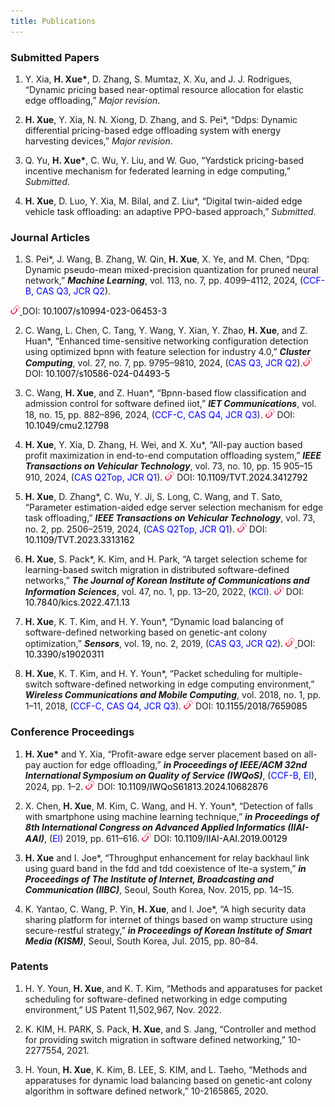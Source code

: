```yaml
---
title: Publications
---
```

### Submitted Papers
1. Y. Xia, **H. Xue\***, D. Zhang, S. Mumtaz, X. Xu, and J. J. Rodrigues, “Dynamic pricing based near-optimal resource allocation for elastic edge offloading,” *Major revision*.
2. **H. Xue**, Y. Xia, N. N. Xiong, D. Zhang, and S. Pei*, “Ddps: Dynamic differential pricing-based edge offloading system with energy harvesting devices,” *Major revision*.

3. Q. Yu, **H. Xue\***, C. Wu, Y. Liu, and W. Guo, “Yardstick pricing-based incentive mechanism for federated learning in edge computing,” *Submitted*.

4. **H. Xue**, D. Luo, Y. Xia, M. Bilal, and Z. Liu*, “Digital twin-aided edge vehicle task offloading: an adaptive PPO-based approach,” *Submitted*.


### Journal Articles

1. S. Pei*, J. Wang, B. Zhang, W. Qin, **H. Xue**, X. Ye, and M. Chen, “Dpq: Dynamic pseudo-mean mixed-precision quantization for pruned neural network,” <strong><em>Machine Learning</em></strong>, vol. 113, no. 7, pp. 4099–4112, 2024, (<span style="color: blue;">CCF-B, CAS Q3, JCR Q2</span>). 
<!-- <img src="../linkpng/link1.png" alt="link" style="width:15px; height:15px;"></img>  -->
<a href="https://doi.org/10.1007/s10994-023-06453-3">
    <img src="../linkpng/link1.png" alt="link" style="width:15px; height:15px;">
</a>
DOI: <a href="https://doi.org/10.1007/s10994-023-06453-3" style="color: black; text-decoration: none;">10.1007/s10994-023-06453-3</a>


<!-- [10.1007/s10994-023-06453-3](https://doi.org/10.1007/s10994-023-06453-3). -->
2. C. Wang, L. Chen, C. Tang, Y. Wang, Y. Xian, Y. Zhao, **H. Xue**, and Z. Huan*, “Enhanced time-sensitive networking configuration detection using optimized bpnn with feature selection for industry 4.0,” <strong><em>Cluster Computing</em></strong>, vol. 27, no. 7, pp. 9795–9810, 2024, (<span style="color: blue;">CAS Q3, JCR Q2</span>).<a href="https://doi.org/10.1007/s10586-024-04493-5"><img src="../linkpng/link1.png" alt="link" style="width:15px; height:15px;">
</a> DOI: <a href="https://doi.org/10.1007/s10586-024-04493-5" style="color: black; text-decoration: none;">10.1007/s10586-024-04493-5</a>
<!-- [10.1007/s10586-024-04493-5](https://doi.org/10.1007/s10586-024-04493-5). -->

3. C. Wang, **H. Xue**, and Z. Huan*, “Bpnn-based flow classification and admission control for software defined iiot,” <strong><em>IET Communications</em></strong>, vol. 18, no. 15, pp. 882–896, 2024, (<span style="color: blue;">CCF-C, CAS Q4, JCR Q3</span>). <a href="https://doi.org/10.1049/cmu2.12798"><img src="../linkpng/link1.png" alt="link" style="width:15px; height:15px;"></a> DOI: <a href="https://doi.org/10.1049/cmu2.12798" style="color: black; text-decoration: none;">10.1049/cmu2.12798</a>
<!-- https://doi.org/10.1049/cmu2.12798. -->

4. **H. Xue**, Y. Xia, D. Zhang, H. Wei, and X. Xu*, “All-pay auction based profit maximization in end-to-end computation offloading system,” <strong><em>IEEE Transactions on Vehicular Technology</em></strong>, vol. 73, no. 10, pp. 15 905–15 910, 2024, (<span style="color: blue;">CAS Q2Top, JCR Q1</span>). <a href="https://ieeexplore.ieee.org/document/10553321"><img src="../linkpng/link1.png" alt="link" style="width:15px; height:15px;"></a> DOI: <a href="https://ieeexplore.ieee.org/document/10553321" style="color: black; text-decoration: none;">10.1109/TVT.2024.3412792</a>
<!-- [10.1109/TVT.2024.3412792](https://ieeexplore.ieee.org/document/10553321). -->
5. **H. Xue**, D. Zhang*, C. Wu, Y. Ji, S. Long, C. Wang, and T. Sato, “Parameter estimation-aided edge server selection mechanism for edge task offloading,” <strong><em>IEEE Transactions on Vehicular Technology</em></strong>, vol. 73, no. 2, pp. 2506–2519, 2024, (<span style="color: blue;">CAS Q2Top, JCR Q1</span>). <a href="https://ieeexplore.ieee.org/document/10244085"><img src="../linkpng/link1.png" alt="link" style="width:15px; height:15px;"></a> DOI: <a href="https://ieeexplore.ieee.org/document/10244085" style="color: black; text-decoration: none;">10.1109/TVT.2023.3313162</a>
<!-- [10.1109/TVT.2023.3313162](https://ieeexplore.ieee.org/document/10244085). -->

6. **H. Xue**, S. Pack*, K. Kim, and H. Park, “A target selection scheme for learning-based switch migration in distributed software-defined networks,” <strong><em>The Journal of Korean Institute of Communications and Information Sciences</em></strong>, vol. 47, no. 1, pp. 13–20, 2022, (<span style="color: blue;">KCI</span>). <a href="https://www.dbpia.co.kr/journal/articleDetail?nodeId=NODE11024362&language=ko_KR&hasTopBanner=true"><img src="../linkpng/link1.png" alt="link" style="width:15px; height:15px;"></a> DOI: <a href="https://www.dbpia.co.kr/journal/articleDetail?nodeId=NODE11024362&language=ko_KR&hasTopBanner=true" style="color: black; text-decoration: none;">10.7840/kics.2022.47.1.13</a>
<!-- [10.7840/kics.2022.47.1.13](https://www.dbpia.co.kr/journal/articleDetail?nodeId=NODE11024362&language=ko_KR&hasTopBanner=true). -->
7. **H. Xue**, K. T. Kim, and H. Y. Youn*, “Dynamic load balancing of software-defined networking based on genetic-ant colony optimization,” <strong><em>Sensors</em></strong>, vol. 19, no. 2, 2019, (<span style="color: blue;">CAS Q3, JCR Q2</span>). <a href="https://www.mdpi.com/1424-8220/19/2/311"><img src="../linkpng/link1.png" alt="link" style="width:15px; height:15px;">
</a> DOI: <a href="https://www.mdpi.com/1424-8220/19/2/311" style="color: black; text-decoration: none;">10.3390/s19020311</a>
<!-- [10.3390/s19020311](https://www.mdpi.com/1424-8220/19/2/311). -->


8. **H. Xue**, K. T. Kim, and H. Y. Youn*, “Packet scheduling for multiple-switch software-defined networking in edge computing environment,” <strong><em>Wireless Communications and Mobile Computing</em></strong>, vol. 2018, no. 1, pp. 1–11, 2018, (<span style="color: blue;">CCF-C, CAS Q4, JCR Q3</span>). <a href="https://doi.org/10.1155/2018/7659085"><img src="../linkpng/link1.png" alt="link" style="width:15px; height:15px;"></a> DOI: <a href="https://doi.org/10.1155/2018/7659085" style="color: black; text-decoration: none;">10.1155/2018/7659085</a>
<!-- https://doi.org/10.1155/2018/7659085. -->




### Conference Proceedings

1. **H. Xue\*** and Y. Xia, “Profit-aware edge server placement based on all-pay auction for edge offloading,” <strong><em>in Proceedings of IEEE/ACM 32nd International Symposium on Quality of Service (IWQoS)</em></strong>, (<span style="color: blue;">CCF-B, EI</span>), 2024, pp. 1–2. <a href="https://ieeexplore.ieee.org/document/10682876"><img src="../linkpng/link1.png" alt="link" style="width:15px; height:15px;"></a> DOI: <a href="https://ieeexplore.ieee.org/document/10682876" style="color: black; text-decoration: none;">10.1109/IWQoS61813.2024.10682876</a>
<!-- [10.1109/IWQoS61813.2024.10682876](https://ieeexplore.ieee.org/document/10682876). -->

2. X. Chen, **H. Xue**, M. Kim, C. Wang, and H. Y. Youn*, “Detection of falls with smartphone using machine learning technique,” <strong><em>in Proceedings of 8th International Congress on Advanced Applied Informatics (IIAI-AAI)</em></strong>, (<span style="color: blue;">EI</span>) 2019, pp. 611–616. <a href="https://ieeexplore.ieee.org/document/8992596"><img src="../linkpng/link1.png" alt="link" style="width:15px; height:15px;"></a> DOI: <a href="https://ieeexplore.ieee.org/document/8992596" style="color: black; text-decoration: none;">10.1109/IIAI-AAI.2019.00129</a>
<!-- [10.1109/IIAI-AAI.2019.00129](https://ieeexplore.ieee.org/document/8992596). -->

3. **H. Xue** and I. Joe*, “Throughput enhancement for relay backhaul link using guard band in the fdd and tdd coexistence of lte-a system,” <strong><em>in Proceedings of The Institute of Internet, Broadcasting and Communication (IIBC)</em></strong>, Seoul, South Korea, Nov. 2015, pp. 14–15.

4. K. Yantao, C. Wang, P. Yin, **H. Xue**, and I. Joe*, “A high security data sharing platform for internet of things based on wamp structure using secure-restful strategy,” <strong><em>in Proceedings of Korean Institute of Smart Media (KISM)</em></strong>, Seoul, South Korea, Jul. 2015, pp. 80–84.

### Patents

1. H. Y. Youn, **H. Xue**, and K. T. Kim, “Methods and apparatuses for packet scheduling for software-defined networking in edge computing environment,” US Patent 11,502,967, Nov. 2022.

2. K. KIM, H. PARK, S. Pack, **H. Xue**, and S. Jang, “Controller and method for providing switch migration in software defined networking,” 10-2277554, 2021.

3. H. Youn, **H. Xue**, K. Kim, B. LEE, S. KIM, and L. Taeho, “Methods and apparatuses for dynamic load balancing based on genetic-ant colony algorithm in software defined network,” 10-2165865, 2020.

   

